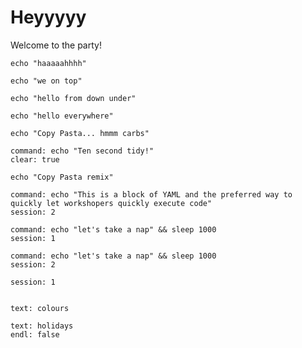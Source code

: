 # Heyyyyy

Welcome to the party!

```execute
echo "haaaaahhhh"
```

```execute-1
echo "we on top"
```

```execute-2
echo "hello from down under"
```

```execute-all
echo "hello everywhere"
```

```copy
echo "Copy Pasta... hmmm carbs"
```

```terminal:execute
command: echo "Ten second tidy!"
clear: true
```

```copy-and-edit
echo "Copy Pasta remix"
```

```terminal:execute
command: echo "This is a block of YAML and the preferred way to quickly let workshopers quickly execute code"
session: 2
```

```terminal:execute
command: echo "let's take a nap" && sleep 1000
session: 1
```

```terminal:execute
command: echo "let's take a nap" && sleep 1000
session: 2
```

```terminal:interrupt
session: 1
```

```terminal:interrupt-all
```

```terminal:input
text: colours
```

```terminal:input
text: holidays
endl: false
```
